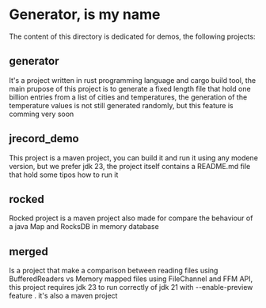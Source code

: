# Generator, is my name 

The content of this directory is dedicated for demos, the following projects: 

## generator 

It's a project written in rust programming language and cargo build tool, the main prupose of this project is to generate a fixed length file that hold one billion entries from a list 
of cities and temperatures, the generation of the temperature values is not still generated randomly, but this feature is comming very soon 

## jrecord_demo 

This project is a maven project, you can build it and run it using any modene version, but we prefer jdk 23, the project itself contains a README.md file that hold some tipos how to run it

## rocked 

Rocked project is a maven project also made for compare the behaviour of a java Map and RocksDB in memory database

## merged 

Is a project that make a comparison between reading files using BufferedReaders vs Memory mapped files using FileChannel and FFM API, this project requires jdk 23 to run correctly of jdk 21 with --enable-preview feature . it's also a maven project 
